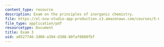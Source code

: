 ```yaml
---
content_type: resource
description: Exam on the principles of inorganic chemistry.
file: https://ol-ocw-studio-app-production.s3.amazonaws.com/courses/5-04-principles-of-inorganic-chemistry-ii-fall-2008/a05277463d00a394d38880faf0800fbf_exam3.pdf
file_type: application/pdf
resourcetype: Document
title: Exam 3
uid: a0527746-3d00-a394-d388-80faf0800fbf
---
```

